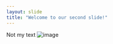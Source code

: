 ```yaml
---
layout: slide
title: "Welcome to our second slide!"
---
```

Not my text
![image](https://user-images.githubusercontent.com/81235449/112188583-64458400-8c03-11eb-9c4a-2f87fe98c287.png)

